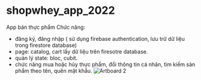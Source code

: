 # shopwhey_app_2022

App bán thực phẩm
Chức năng:
+ đăng ký, đăng nhập ( sử dụng firebase authentication, lưu trữ dữ liệu trong firestore database)
+ page: catalog, cart lấy dữ liệu trên firesotre database.
+ quản lý state: bloc, cubit.
+ chức năng mua hoặc hủy thực phẩm, đổi thông tin cá nhân, tìm kiếm sản phẩm theo tên, quên mật khẩu.
![Artboard 2](https://user-images.githubusercontent.com/37904809/184526549-d62fc988-2f38-4304-9d92-d7ec5b50a595.png)
